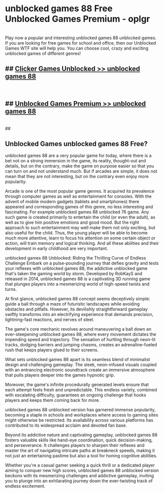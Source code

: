 # unblocked games 88  Free Unblocked Games Premium - oplgr <br>
<br>
Play now a popular and interesting unblocked games 88 unblocked games. If you are looking for free games for school and office, then our Unblocked Games WTF site will help you. You can choose cool, crazy and exciting unblocked games of different genres!


## ##  [Clicker Games Unblocked >> unblocked games 88](http://freeplayer.one?title=unblocked_games_88&ref=UGames)
  <br>

##  ## [Unblocked Games Premium >> unblocked games 88](http://freeplayer.one?title=unblocked_games_88&ref=UGames)
  <br>
  ##



## Unblocked Games unblocked games 88 Free?

unblocked games 88 are a very popular game for today, where there is a bet not on a strong immersion in the game, its reality, thought-out and details, but on the contrary, make the game on purpose easier so that you can turn on and not understand much. But if arcades are simple, it does not mean that they are not interesting, but on the contrary even enjoy more popularity.

Arcade is one of the most popular game genres. It acquired its prevalence through computer games as well as entertainment for consoles. With the advent of mobile modern gadgets (tablets and smartphones) there appeared and corresponding games of this genre, no less interesting and fascinating. For example unblocked games 88 unblocked 76 game. Any such game is created primarily to entertain the child (or even the adult), as well as to give him positive emotions and good mood. But the right approach to such entertainment may well make them not only exciting, but also useful for the child. Thus, the young player will be able to become much more attentive, learn to focus his attention on some certain object or action, will train memory and logical thinking. And all these abilities and their development in early childhood are very important.

unblocked games 88 Unblocked: Riding the Thrilling Curve of Endless Challenge
Embark on a pulse-pounding journey that defies gravity and tests your reflexes with unblocked games 88, the addictive unblocked game that's taken the gaming world by storm. Developed by RobKayS and released in 2014, unblocked games 88 is a captivating 3D running game that plunges players into a mesmerizing world of high-speed twists and turns.

At first glance, unblocked games 88 concept seems deceptively simple: guide a ball through a maze of futuristic landscapes while avoiding obstacles and pitfalls. However, its devilishly straightforward gameplay swiftly transforms into an electrifying experience that demands precision, lightning-fast reactions, and nerves of steel.

The game's core mechanic revolves around maneuvering a ball down an ever-steepening unblocked games 88, where every movement dictates the impending speed and trajectory. The sensation of hurtling through neon-lit tracks, dodging barriers and jumping chasms, creates an adrenaline-fueled rush that keeps players glued to their screens.

What sets unblocked games 88 apart is its seamless blend of minimalist design and challenging gameplay. The sleek, neon-infused visuals coupled with an entrancing electronic soundtrack create an immersive atmosphere that pulls players deeper into the games hypnotic grip.

Moreover, the game's infinite procedurally generated levels ensure that each attempt feels fresh and unpredictable. This endless variety, combined with escalating difficulty, guarantees an ongoing challenge that hooks players and keeps them coming back for more.

unblocked games 88 unblocked version has garnered immense popularity, becoming a staple in schools and workplaces where access to gaming sites might otherwise be restricted. Its availability across various platforms has contributed to its widespread acclaim and devoted fan base.

Beyond its addictive nature and captivating gameplay, unblocked games 88 fosters valuable skills like hand-eye coordination, quick decision-making, and perseverance. It challenges players to sharpen their reflexes and master the art of navigating intricate paths at breakneck speeds, making it not just an entertaining pastime but also a tool for honing cognitive abilities.

Whether you're a casual gamer seeking a quick thrill or a dedicated player aiming to conquer new high scores, unblocked games 88 unblocked version beckons with its mesmerizing challenges and addictive gameplay, inviting you to plunge into an exhilarating journey down the ever-twisting track of endless excitement.